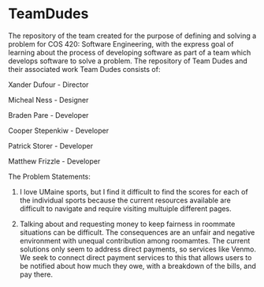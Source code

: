 # TeamDudes
The repository of the team created for the purpose of defining and solving a problem for COS 420: Software Engineering, with the express goal of learning about the process of developing software as part of a team which develops software to solve a problem.
The repository of Team Dudes and their associated work Team Dudes consists of:

Xander Dufour - Director

Micheal Ness - Designer

Braden Pare - Developer

Cooper Stepenkiw - Developer

Patrick Storer - Developer

Matthew Frizzle - Developer

The Problem Statements:
1) I love UMaine sports, but I find it difficult to find the scores for each of the individual sports because the current resources available are difficult to navigate and require visiting multuiple different pages.

2) Talking about and requesting money to keep fairness in roommate situations can be difficult. The consequences are an unfair and negative environment with unequal contribution among roomamtes. The current solutions only seem to address direct payments, so services like Venmo. We seek to connect direct payment services to this that allows users to be notified about how much they owe, with a breakdown of the bills, and pay there. 


